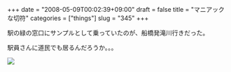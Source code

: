 +++
date = "2008-05-09T00:02:39+09:00"
draft = false
title = "マニアックな切符"
categories = ["things"]
slug = "345"
+++

駅の緑の窓口にサンプルとして乗っていたのが、船橋発滝川行きだった。

駅員さんに道民でも居るんだろうか。。。

<a href="http://keruru.net/images/48234e4e549ac-080214-185325.jpg" rel="lightbox"><img src="http://keruru.net/images/48234e4e549ac-thumb_080214-185325.jpg" border="0" /></a>
